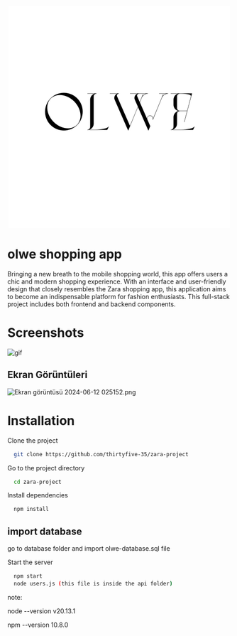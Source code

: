<div align="center">
  <img src="https://github.com/thirtyfive-35/zara-project/blob/main/assets/images/logo/logo-README.png" alt="Proje Gösterimi">
</div>


# olwe shopping app

Bringing a new breath to the mobile shopping world, this app offers users a chic and modern shopping experience. With an interface and user-friendly design that closely resembles the Zara shopping app, this application aims to become an indispensable platform for fashion enthusiasts. This full-stack project includes both frontend and backend components.

# Screenshots

![gif](https://github.com/thirtyfive-35/zara-project/blob/main/gif/tovideo.gif)


## Ekran Görüntüleri

![Ekran görüntüsü 2024-06-12 025152.png](https://imgur.com/a/mo6qUVe)


# Installation

Clone the project

```bash
  git clone https://github.com/thirtyfive-35/zara-project
```

Go to the project directory

```bash
  cd zara-project
```

Install dependencies

```bash
  npm install
```

## import database

go to database folder and import olwe-database.sql file



Start the server

```bash
  npm start
  node users.js (this file is inside the api folder)
```


note:

node --version
v20.13.1

npm --version
10.8.0





